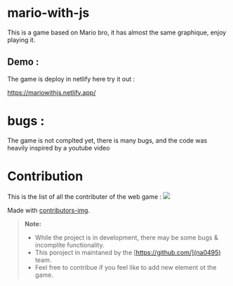 # mario-with-js

This is a game based on Mario bro, it has almost the same graphique, enjoy playing it.

## Demo :

The game is deploy in netlify here try it out : 

https://mariowithjs.netlify.app/


# bugs :

The game is not complted yet, there is many bugs, and the code was heavily inspired by a youtube video

# Contribution 
This is the list of all the contributer of the web game :
<a href = "https://github.com/Tanu-N-Prabhu/Python/graphs/contributors">
  <img src = "https://contrib.rocks/image?repo=na0495/mario-with-js"/>
</a>

Made with [contributors-img](https://contrib.rocks).

> **Note:**
> - While the project is in development, there may be some bugs & incomplite functionality.
> - This poroject in maintaned by the [https://github.com/](na0495) team.
> - Feel free to contribue if you feel like to add new element ot the game.
